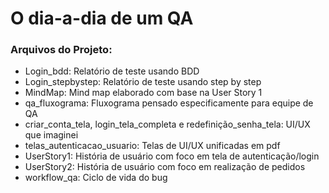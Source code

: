 # O dia-a-dia de um QA

### Arquivos do Projeto:

- Login_bdd: Relatório de teste usando BDD
- Login_stepbystep: Relatório de teste usando step by step
- MindMap: Mind map elaborado com base na User Story 1
- qa_fluxograma: Fluxograma pensado especificamente para equipe de QA
- criar_conta_tela, login_tela_completa e redefinição_senha_tela: UI/UX que imaginei
- telas_autenticacao_usuario: Telas de UI/UX unificadas em pdf
- UserStory1: História de usuário com foco em tela de autenticação/login
- UserStory2: História de usuário com foco em realização de pedidos
- workflow_qa: Ciclo de vida do bug
